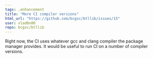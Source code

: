 ```yaml
---
tags: ,enhancement
title: "More CI compiler versions"
html_url: "https://github.com/bcgsc/btllib/issues/15"
user: vlad0x00
repo: bcgsc/btllib
---
```


Right now, the CI uses whatever gcc and clang compiler the package manager provides. It would be useful to run CI on a number of compiler versions.